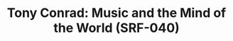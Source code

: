 ---
inv_num: 2015-095
add_credit: Tony Conrad. Editing, copy-editing & transcription Cory Arcangel, Gil
  Gentile, Elliot Kaufman, Amanda Schmidt  Archival programming & data manipulation
  Henry Van Dusen  Archival audio services George Blood, L.P.  Mastering Jon Cohrs
  at Spleenless Mastering  Web programming & design Familiar Studio  Special thanks
  for their support Greene Naftali Gallery and Galerie Buchholz
url: 2015-095-music-and-the-mind-of-the-world
title: 'Tony Conrad: Music and the Mind of the World (SRF-040)'
year: '2017'
display_year: '2015'
medium: 'Website, Youtube account. '
dims:
pitch: "​Worked - along w a massive team! - with my friend Tony to publish his INCRED
  Music and the Mind of the World piano piece. Can´t explain how rewarding this wz."
ps:
live_url: http://musicandthemindofthe.world/
youtube:
related_code:
subheading:
download:
commission:
layout: things-i-made
---